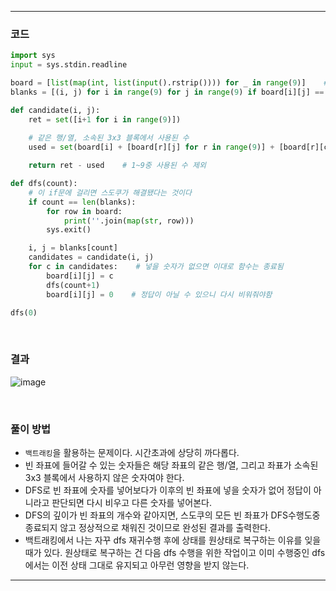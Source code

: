 ___
### 코드
```python
import sys
input = sys.stdin.readline

board = [list(map(int, list(input().rstrip()))) for _ in range(9)]    # INPUT
blanks = [(i, j) for i in range(9) for j in range(9) if board[i][j] == 0]

def candidate(i, j):
    ret = set([i+1 for i in range(9)])
    
    # 같은 행/열, 소속된 3x3 블록에서 사용된 수
    used = set(board[i] + [board[r][j] for r in range(9)] + [board[r][c] for r in range(3*(i//3),3*(i//3)+3) for c in range(3*(j//3), 3*(j//3) +3)])

    return ret - used    # 1~9중 사용된 수 제외

def dfs(count):
    # 이 if문에 걸리면 스도쿠가 해결됐다는 것이다
    if count == len(blanks):
        for row in board:
            print(''.join(map(str, row)))
        sys.exit()

    i, j = blanks[count]
    candidates = candidate(i, j)
    for c in candidates:    # 넣을 숫자가 없으면 이대로 함수는 종료됨
        board[i][j] = c
        dfs(count+1)
        board[i][j] = 0    # 정답이 아닐 수 있으니 다시 비워줘야함

dfs(0)
```
<br>

### 결과
![image](https://user-images.githubusercontent.com/50696567/215044448-41ad2d48-59f7-4995-a3ae-26c49863ef23.png)

<br>

### 풀이 방법
- `백트래킹`을 활용하는 문제이다. 시간초과에 상당히 까다롭다.
- 빈 좌표에 들어갈 수 있는 숫자들은 해당 좌표의 같은 행/열, 그리고 좌표가 소속된 3x3 블록에서 사용하지 않은 숫자여야 한다.
- DFS로 빈 좌표에 숫자를 넣어보다가 이후의 빈 좌표에 넣을 숫자가 없어 정답이 아니라고 판단되면 다시 비우고 다른 숫자를 넣어본다.
- DFS의 깊이가 빈 좌표의 개수와 같아지면, 스도쿠의 모든 빈 좌표가 DFS수행도중 종료되지 않고 정상적으로 채워진 것이므로 완성된 결과를 출력한다.
- 백트래킹에서 나는 자꾸 dfs 재귀수행 후에 상태를 원상태로 복구하는 이유를 잊을 때가 있다. 원상태로 복구하는 건 다음 dfs 수행을 위한 작업이고 이미 수행중인 dfs에서는 이전 상태 그대로 유지되고 아무런 영향을 받지 않는다.
___
